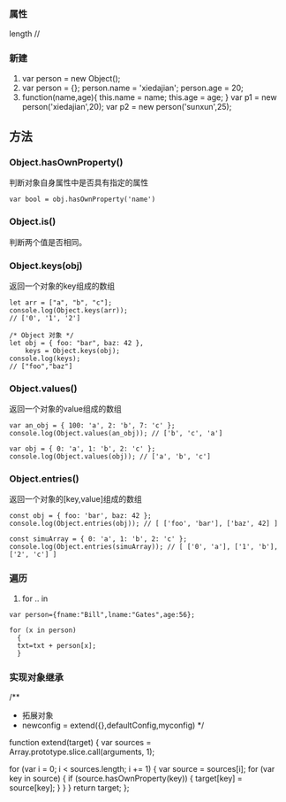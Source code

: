 
### 属性
length 	//


### 新建

1. var person = new Object();
2. var person = {};
person.name = 'xiedajian';
person.age = 20;
3. function(name,age){
		this.name = name;
		this.age = age;
   }
var p1 = new person('xiedajian',20);
var p2 = new person('sunxun',25);


## 方法

### Object.hasOwnProperty()
判断对象自身属性中是否具有指定的属性

```
var bool = obj.hasOwnProperty('name')
```
 
### Object.is()
判断两个值是否相同。




### Object.keys(obj)
返回一个对象的key组成的数组

```
let arr = ["a", "b", "c"];
console.log(Object.keys(arr));
// ['0', '1', '2']
 
/* Object 对象 */
let obj = { foo: "bar", baz: 42 },
    keys = Object.keys(obj);
console.log(keys);
// ["foo","baz"] 

```


### Object.values()
返回一个对象的value组成的数组

```
var an_obj = { 100: 'a', 2: 'b', 7: 'c' };
console.log(Object.values(an_obj)); // ['b', 'c', 'a']
 
var obj = { 0: 'a', 1: 'b', 2: 'c' };
console.log(Object.values(obj)); // ['a', 'b', 'c']
```

### Object.entries()
返回一个对象的[key,value]组成的数组
```
const obj = { foo: 'bar', baz: 42 };
console.log(Object.entries(obj)); // [ ['foo', 'bar'], ['baz', 42] ]
 
const simuArray = { 0: 'a', 1: 'b', 2: 'c' };
console.log(Object.entries(simuArray)); // [ ['0', 'a'], ['1', 'b'], ['2', 'c'] ]

```

### 遍历
1. for .. in
```
var person={fname:"Bill",lname:"Gates",age:56};

for (x in person)
  {
  txt=txt + person[x];
  }

```



###  实现对象继承
/**
 * 拓展对象
 * newconfig = extend({},defaultConfig,myconfig)
 */

 function extend(target) {
  var sources = Array.prototype.slice.call(arguments, 1);

  for (var i = 0; i < sources.length; i += 1) {
    var source = sources[i];
    for (var key in source) {
      if (source.hasOwnProperty(key)) {
        target[key] = source[key];
      }
    }
  }
  return target;
};